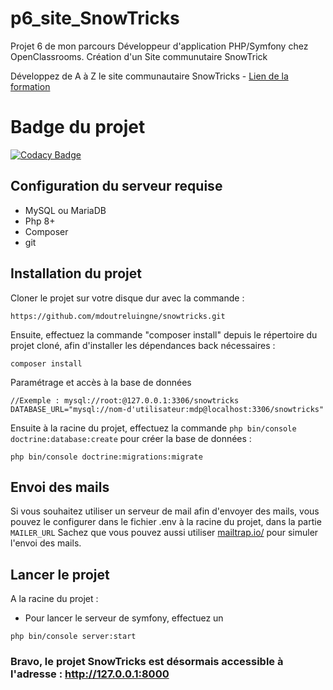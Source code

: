 # p6_site_SnowTricks
Projet 6 de mon parcours Développeur d'application PHP/Symfony chez OpenClassrooms. Création d'un Site communutaire SnowTrick


Développez de A à Z le site communautaire SnowTricks - [Lien de la formation](https://openclassrooms.com/fr/paths/59-developpeur-dapplication-php-symfony)

# Badge du projet
[![Codacy Badge](https://app.codacy.com/project/badge/Grade/1978642286a8466c8d5d101146c6d5ce)](https://app.codacy.com/gh/AzzeddDev/p6_site_SnowTricks/dashboard?utm_source=gh&utm_medium=referral&utm_content=&utm_campaign=Badge_grade)


## Configuration du serveur requise
* MySQL ou MariaDB
* Php 8+
* Composer
* git

## Installation du projet
Cloner le projet sur votre disque dur avec la commande :
```
https://github.com/mdoutreluingne/snowtricks.git
```

Ensuite, effectuez la commande "composer install" depuis le répertoire du projet cloné, afin d'installer les dépendances back nécessaires :
```
composer install
```

Paramétrage et accès à la base de données
```
//Exemple : mysql://root:@127.0.0.1:3306/snowtricks
DATABASE_URL="mysql://nom-d'utilisateur:mdp@localhost:3306/snowtricks"
```

Ensuite à la racine du projet, effectuez la commande ```php bin/console doctrine:database:create``` pour créer la base de données :
```
php bin/console doctrine:migrations:migrate
```

## Envoi des mails
Si vous souhaitez utiliser un serveur de mail afin d'envoyer des mails, vous pouvez le configurer dans le fichier .env à la racine du projet, dans la partie ```MAILER_URL```
Sachez que vous pouvez aussi utiliser [mailtrap.io/](mailtrap.io/) pour simuler l'envoi des mails.

## Lancer le projet
A la racine du projet :
* Pour lancer le serveur de symfony, effectuez un
```
php bin/console server:start
```

### Bravo, le projet SnowTricks est désormais accessible à l'adresse : http://127.0.0.1:8000